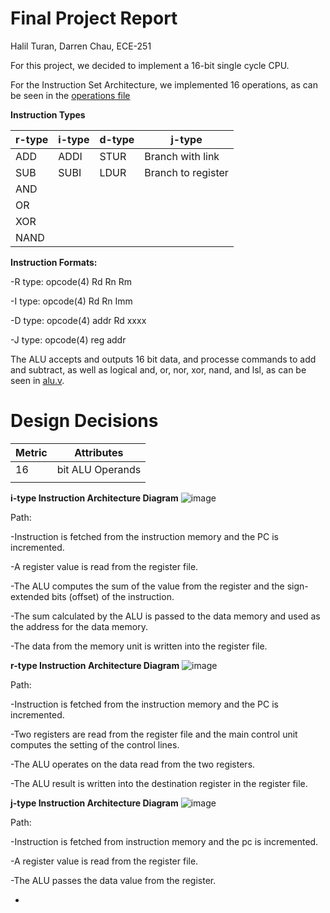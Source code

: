 # **Final Project Report**

Halil Turan, Darren Chau, ECE-251

For this project, we decided to implement a 16-bit single cycle CPU.

For the Instruction Set Architecture, we implemented 16 operations, as can be seen in the [operations file](https://github.com/Halil-T/16-bit-SingleCycle-CPU/blob/2bded82533e591941ee77c3c91d5781174cde95a/operations)

**Instruction Types**

|r-type|i-type|d-type|j-type|
|--|--|--|--|
|ADD |ADDI |STUR |Branch with link  |
|SUB |SUBI |LDUR |Branch to register  |
|AND | | | |
|OR | | | |
|XOR||||
|NAND||||

**Instruction Formats:**

-R type: opcode(4) Rd Rn Rm

-I type: opcode(4) Rd Rn Imm

-D type: opcode(4) addr Rd xxxx

-J type: opcode(4) reg addr

The ALU accepts and outputs 16 bit data, and processe commands to add and subtract, as well as logical and, or, nor, xor, nand, and lsl, as can be seen in [alu.v](https://github.com/Halil-T/16-bit-SingleCycle-CPU/blob/8a1f315729565a28dbdfaa9c44180b4b2302795d/alu.v).

# Design Decisions

|Metric     |Attributes    |
|-----|-----|
|16 |bit ALU Operands |
| | |


**i-type Instruction Architecture Diagram**
![image](https://user-images.githubusercontent.com/100239942/168405058-5b7b6990-ce6e-47ab-bfb2-50241f3ff7df.png)

Path:

-Instruction is fetched from the instruction memory and the PC is incremented.

-A register value is read from the register file.

-The ALU computes the sum of the value from the register and the sign-extended bits (offset) of the instruction.

-The sum calculated by the ALU is passed to the data memory and used as the address for the data memory.

-The data from the memory unit is written into the register file.


**r-type Instruction Architecture Diagram**
![image](https://user-images.githubusercontent.com/100239942/168411315-a5a12db8-cdbc-4126-9306-f0ae6e38b80b.png)

Path:

-Instruction is fetched from the instruction memory and the PC is incremented.

-Two registers are read from the register file and the main control unit computes the setting of the control lines.

-The ALU operates on the data read from the two registers.

-The ALU result is written into the destination register in the register file.

**j-type Instruction Architecture Diagram**
![image](https://user-images.githubusercontent.com/100239942/168411828-e0c01868-7aff-437c-ac12-8857d19c8b97.png)

Path:

-Instruction is fetched from instruction memory and the pc is incremented.

-A register value is read from the register file.

-The ALU passes the data value from the register.

-

